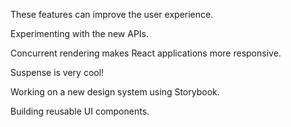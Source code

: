 These features can improve the user experience.

Experimenting with the new APIs.

Concurrent rendering makes React applications more responsive.

Suspense is very cool!

Working on a new design system using Storybook.

Building reusable UI components.